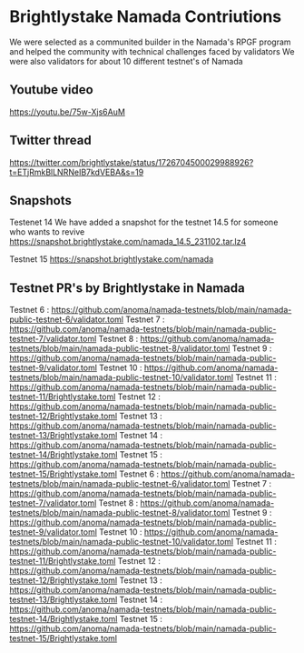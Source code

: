 
# Brightlystake Namada Contriutions

We were selected as a communited builder in the Namada's RPGF program and helped the community with technical challenges faced by validators
We were also validators for about 10 different testnet's of Namada

## Youtube video
https://youtu.be/75w-Xjs6AuM

## Twitter thread
https://twitter.com/brightlystake/status/1726704500029988926?t=ETjRmkBlLNRNeIB7kdVEBA&s=19

## Snapshots
Testenet 14
We have added a snapshot for the testnet 14.5 for someone who wants to revive 
https://snapshot.brightlystake.com/namada_14.5_231102.tar.lz4

Testnet 15
https://snapshot.brightlystake.com/namada

## Testnet PR's by Brightlystake in Namada
Testnet 6 : https://github.com/anoma/namada-testnets/blob/main/namada-public-testnet-6/validator.toml
Testnet 7 : https://github.com/anoma/namada-testnets/blob/main/namada-public-testnet-7/validator.toml
Testnet 8 : https://github.com/anoma/namada-testnets/blob/main/namada-public-testnet-8/validator.toml
Testnet 9 : https://github.com/anoma/namada-testnets/blob/main/namada-public-testnet-9/validator.toml
Testnet 10 : https://github.com/anoma/namada-testnets/blob/main/namada-public-testnet-10/validator.toml
Testnet 11 : https://github.com/anoma/namada-testnets/blob/main/namada-public-testnet-11/Brightlystake.toml
Testnet 12 : https://github.com/anoma/namada-testnets/blob/main/namada-public-testnet-12/Brightlystake.toml
Testnet 13 : https://github.com/anoma/namada-testnets/blob/main/namada-public-testnet-13/Brightlystake.toml
Testnet 14 : https://github.com/anoma/namada-testnets/blob/main/namada-public-testnet-14/Brightlystake.toml
Testnet 15 : https://github.com/anoma/namada-testnets/blob/main/namada-public-testnet-15/Brightlystake.toml
Testnet 6 : https://github.com/anoma/namada-testnets/blob/main/namada-public-testnet-6/validator.toml
Testnet 7 : https://github.com/anoma/namada-testnets/blob/main/namada-public-testnet-7/validator.toml
Testnet 8 : https://github.com/anoma/namada-testnets/blob/main/namada-public-testnet-8/validator.toml
Testnet 9 : https://github.com/anoma/namada-testnets/blob/main/namada-public-testnet-9/validator.toml
Testnet 10 : https://github.com/anoma/namada-testnets/blob/main/namada-public-testnet-10/validator.toml
Testnet 11 : https://github.com/anoma/namada-testnets/blob/main/namada-public-testnet-11/Brightlystake.toml
Testnet 12 : https://github.com/anoma/namada-testnets/blob/main/namada-public-testnet-12/Brightlystake.toml
Testnet 13 : https://github.com/anoma/namada-testnets/blob/main/namada-public-testnet-13/Brightlystake.toml
Testnet 14 : https://github.com/anoma/namada-testnets/blob/main/namada-public-testnet-14/Brightlystake.toml
Testnet 15 : https://github.com/anoma/namada-testnets/blob/main/namada-public-testnet-15/Brightlystake.toml

